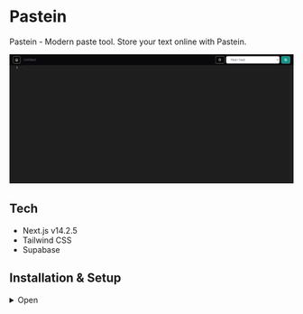 # Pastein

Pastein - Modern paste tool. Store your text online with Pastein.

![Preview](https://raw.githubusercontent.com/justikail/Pastein/main/public/preview.png)

## Tech

- Next.js v14.2.5
- Tailwind CSS
- Supabase

## Installation & Setup

<details>
  <summary>
    Open
  </summary>
  
- Run this command :
  ```
  git clone https://github.com/justikail/Pastein
  cd Pastein
  npm i
  code .
  ```
- [Login / Register Supabase Account.](https://supabase.com/)
- Create a new project with any name & any password.
- Go to Table Editor & click Create a new table with table name "pastein" & unchecklist RLS.
- Add or edit column with this detail:

| column     | typewidth   | other            |
| ---------- | ----------- | ---------------- |
| id         | int8        | ai, notnull      |
| title      | text        | notnull          |
| content    | text        | notnull          |
| type       | text        | notnull          |
| endPoint   | uuid        | genuuid, notnull |
| created_at | timestamptz | now, notnull     |
| expired_at | timestamptz | null             |

- Click insert & click insert row.
- Go to **SQL Editor**.
- Copy and paste this code on textarea field.

```pgsql
CREATE OR REPLACE FUNCTION delete_expired_paste()
RETURNS void LANGUAGE plpgsql AS $$
BEGIN
    DELETE FROM pastein
    WHERE expired_at < NOW();
END;
$$;
```

- Then click Run.
- Go to New query, copy and paste this code.

```pgsql
SELECT cron.schedule('*/5 * * * *', 'SELECT delete_expired_paste();');
```

- Then click Run.
- Go to New query, copy and paste this code.

```pgsql
SELECT * FROM cron.job;
```

- Then click Run again.
- Go to Project Settings -> API.
- Copy URL on Project URL field, Paste on .env **NEXT_SUPABASE_URL**.
- Copy Api Key on Project API Keys, Paste on .env **NEXT_SUPABASE_KEY**.
</details>
